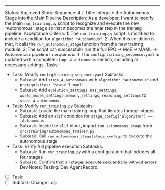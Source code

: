 ---
Status: Approved
Story:
  Sequence: 4.2
  Title: Integrate the Autonomous Stage into the Main Pipeline
  Description: As a developer, I want to modify the main `run_training.py` script to recognize and execute the new "Autonomous" stage so that it becomes the final step in the training pipeline.
Acceptance Criteria:
  1: The `run_training.py` script is modified to include a condition for `algorithm: "Autonomous"`.
  2: When this condition is met, it calls the `run_autonomous_stage` function from the new training module.
  3: The script can successfully run the full PPO -> MoE -> MAML -> Autonomous pipeline in sequence.
  4: The `config/training_sequence.yaml` is updated with a complete `stage_4_autonomous` section, including all necessary settings.
Tasks:
  - Task: Modify `config/training_sequence.yaml`
    Subtasks:
      - Subtask: Add `stage_4_autonomous` with `algorithm: "Autonomous"` and `prerequisites: "stage_3_maml"`
      - Subtask: Add `evolution_settings`, `nas_settings`, `world_model_settings`, `memory_settings`, `reasoning_settings` to `stage_4_autonomous`
  - Task: Modify `run_training.py`
    Subtasks:
      - Subtask: Locate the main training loop that iterates through stages
      - Subtask: Add an `elif` condition for `stage_config['algorithm'] == 'Autonomous'`
      - Subtask: Inside the `elif` block, import `run_autonomous_stage` from `src/training/autonomous_trainer.py`
      - Subtask: Call `run_autonomous_stage(stage_config)` to execute the autonomous stage
  - Task: Verify full pipeline execution
    Subtasks:
      - Subtask: Run `run_training.py` with a configuration that includes all four stages
      - Subtask: Confirm that all stages execute sequentially without errors
Dev Notes:
Testing:
Dev Agent Record:
  - [ ] Task:
  - [ ] Subtask:
Change Log: